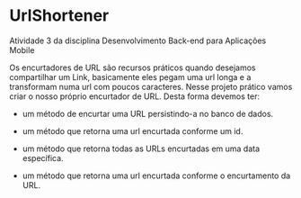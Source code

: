 # UrlShortener
Atividade 3 da disciplina Desenvolvimento Back-end para Aplicações Mobile

Os encurtadores de URL são recursos práticos quando desejamos compartilhar um Link, basicamente eles pegam uma url longa e a transformam numa url com poucos caracteres. Nesse projeto prático vamos criar o nosso próprio encurtador de URL. Desta forma devemos ter:


- um método de encurtar uma URL persistindo-a no banco de dados.


- um método que retorna uma url encurtada conforme um id.


- um método que retorna todas as URLs encurtadas em uma data específica.


- um método que retorna uma url encurtada conforme o encurtamento da URL.
